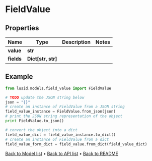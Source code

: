 # FieldValue


## Properties
Name | Type | Description | Notes
------------ | ------------- | ------------- | -------------
**value** | **str** |  | 
**fields** | **Dict[str, str]** |  | 

## Example

```python
from lusid.models.field_value import FieldValue

# TODO update the JSON string below
json = "{}"
# create an instance of FieldValue from a JSON string
field_value_instance = FieldValue.from_json(json)
# print the JSON string representation of the object
print FieldValue.to_json()

# convert the object into a dict
field_value_dict = field_value_instance.to_dict()
# create an instance of FieldValue from a dict
field_value_form_dict = field_value.from_dict(field_value_dict)
```
[Back to Model list](../README.md#documentation-for-models) &#8226; [Back to API list](../README.md#documentation-for-api-endpoints) &#8226; [Back to README](../README.md)


